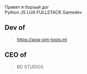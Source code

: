 Привет я борзый дог <br />
Python JS LUA FULLSTACK Gamedev <br />
## Dev of <br />
>https://avia-sim-tools.ml <br />
## CEO of <br />
> BD STUDIOS
